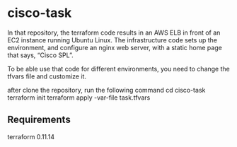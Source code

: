 # cisco-task
In that repository, the terraform code results in an AWS ELB in front of an EC2 instance running Ubuntu Linux.
The infrastructure code sets up the environment, and configure an nginx web server,
with a static home page that says, “Cisco SPL”.

To be able use that code for different environments, you need to change the tfvars file and customize it.

after clone the repository, run the following command
 cd cisco-task
 terraform init
 terraform apply -var-file task.tfvars

 ## Requirements

 terraform 0.11.14

